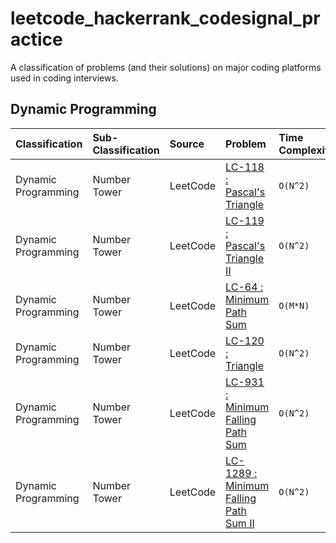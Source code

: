 # leetcode_hackerrank_codesignal_practice
A classification of problems (and their solutions) on major coding platforms used in coding interviews.

## Dynamic Programming

| Classification | Sub-Classification | Source | Problem | Time Complexity | Space Complexity | Difficulty | Explanation | Solution |
| :-             | :-                 | :-     | :-      | :-              | :-               | :-         | :- | :-       |
| Dynamic Programming | Number Tower  | LeetCode | [LC-118 : Pascal's Triangle](https://leetcode.com/problems/pascals-triangle) | `O(N^2)` | `O(N^2)` | Easy | [Solution Explanation](./dynamic_programming/leetcode/LC-118_Solution_Explanation.md) | [Java](./dynamic_programming/leetcode/java/LeetCode118.java)<br/>[Python](./dynamic_programming/leetcode/python/leet_code_118.py)<br/>[Javascript](./dynamic_programming/leetcode/javascript/leetCode118.js) |
| Dynamic Programming | Number Tower  | LeetCode | [LC-119 : Pascal's Triangle II](https://leetcode.com/problems/pascals-triangle-ii/) | `O(N^2)` | `O(N^2)` | Easy | [Solution Explanation](./dynamic_programming/leetcode/LC-118_Solution_Explanation.md) | [Java](./dynamic_programming/leetcode/java/LeetCode119.java)<br/>[Python](./dynamic_programming/leetcode/python/leet_code_119.py)<br/>[Javascript](./dynamic_programming/leetcode/javascript/leetCode119.js) |
| Dynamic Programming | Number Tower  | LeetCode | [LC-64 : Minimum Path Sum](https://leetcode.com/problems/minimum-path-sum/) | `O(M*N)` | `O(1)` | Medium | [Solution Explanation](./dynamic_programming/leetcode/LC-64_Solution_Explanation.md) | [Java](./dynamic_programming/leetcode/java/LeetCode64.java)<br/>[Python](./dynamic_programming/leetcode/python/leet_code_64.py)<br/>[Javascript](./dynamic_programming/leetcode/javascript/leetCode64.js) |
| Dynamic Programming | Number Tower  | LeetCode | [LC-120 : Triangle](https://leetcode.com/problems/triangle/) | `O(N^2)` | `O(N)` | Medium | [Solution Explanation](./dynamic_programming/leetcode/LC-120_Solution_Explanation.md) | [Java](./dynamic_programming/leetcode/java/LeetCode120.java)<br/>[Python](./dynamic_programming/leetcode/python/leet_code_120.py)<br/>[Javascript](./dynamic_programming/leetcode/javascript/leetCode120.js) |
| Dynamic Programming | Number Tower  | LeetCode | [LC-931 : Minimum Falling Path Sum](https://leetcode.com/problems/minimum-falling-path-sum/) | `O(N^2)` | `O(N)` | Medium | [Solution Explanation](./dynamic_programming/leetcode/LC-931_Solution_Explanation.md)<br/>[DP Mindset](./dynamic_programming/leetcode/LC-931_How_To_Tackle_A_DP_Problem_Mindset.md) | [Java](./dynamic_programming/leetcode/java/LeetCode931.java)<br/>[Python](./dynamic_programming/leetcode/python/leet_code_931.py)<br/>[Javascript](./dynamic_programming/leetcode/javascript/leetCode931.js) |
| Dynamic Programming | Number Tower  | LeetCode | [LC-1289 : Minimum Falling Path Sum II](https://leetcode.com/problems/minimum-falling-path-sum-ii/) | `O(N^2)` | `O(N)` | Medium | [Solution Explanation](./dynamic_programming/leetcode/LC-1289_Solution_Explanation.md) | [Java](./dynamic_programming/leetcode/java/LeetCode1289.java)<br/>[Python](./dynamic_programming/leetcode/python/leet_code_1289.py)<br/>[Javascript](./dynamic_programming/leetcode/javascript/leetCode1289.js) |
